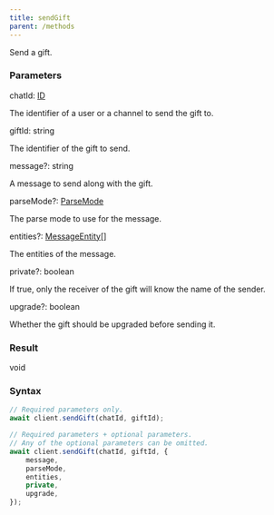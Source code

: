 ```yaml
---
title: sendGift
parent: /methods
---
```


Send a gift.<span class="select-none">  </span>

### Parameters 

<div class="flex flex-col gap-3"><div><div class="font-mono" id="p_chatId" data-anchor><span class="font-bold">chatId</span><span class="opacity-50">:</span> <a href="/gh/types/id"  >ID</a></div><div class="pl-3"><div class="no-margin">

The identifier of a user or a channel to send the gift to.

</div></div></div><div><div class="font-mono" id="p_giftId" data-anchor><span class="font-bold">giftId</span><span class="opacity-50">:</span> <span>string</span></div><div class="pl-3"><div class="no-margin">

The identifier of the gift to send.

</div></div></div><div class="flex flex-col gap-3"><div><div class="flex gap-2"><div class="font-mono p" id="p_message" data-anchor><span class="font-bold">message</span><span class="opacity-50"><span title="Optional" class="cursor-help">?</span>:</span> <span>string</span></div></div><div class="pl-3"><div class="no-margin">

A message to send along with the gift.

</div></div></div><div><div class="flex gap-2"><div class="font-mono p" id="p_parseMode" data-anchor><span class="font-bold">parseMode</span><span class="opacity-50"><span title="Optional" class="cursor-help">?</span>:</span> <a href="/gh/types/parsemode"  >ParseMode</a></div></div><div class="pl-3"><div class="no-margin">

The parse mode to use for the message.

</div></div></div><div><div class="flex gap-2"><div class="font-mono p" id="p_entities" data-anchor><span class="font-bold">entities</span><span class="opacity-50"><span title="Optional" class="cursor-help">?</span>:</span> <a href="/gh/types/messageentity"  >MessageEntity</a><span class="opacity-50">[]</span></div></div><div class="pl-3"><div class="no-margin">

The entities of the message.

</div></div></div><div><div class="flex gap-2"><div class="font-mono p" id="p_private" data-anchor><span class="font-bold">private</span><span class="opacity-50"><span title="Optional" class="cursor-help">?</span>:</span> <span>boolean</span></div></div><div class="pl-3"><div class="no-margin">

If true, only the receiver of the gift will know the name of the sender.

</div></div></div><div><div class="flex gap-2"><div class="font-mono p" id="p_upgrade" data-anchor><span class="font-bold">upgrade</span><span class="opacity-50"><span title="Optional" class="cursor-help">?</span>:</span> <span>boolean</span></div></div><div class="pl-3"><div class="no-margin">

Whether the gift should be upgraded before sending it.

</div></div></div></div></div>

### Result 

<div class="font-mono"><span>void</span></div>

### Syntax

```ts
// Required parameters only.
await client.sendGift(chatId, giftId);

// Required parameters + optional parameters.
// Any of the optional parameters can be omitted.
await client.sendGift(chatId, giftId, {
    message,
    parseMode,
    entities,
    private,
    upgrade,
});
```



